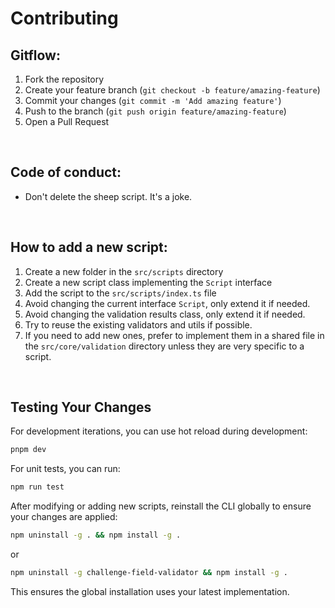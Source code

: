 # Contributing

## Gitflow:

1. Fork the repository
2. Create your feature branch (`git checkout -b feature/amazing-feature`)
3. Commit your changes (`git commit -m 'Add amazing feature'`)
4. Push to the branch (`git push origin feature/amazing-feature`)
5. Open a Pull Request

<br />

## Code of conduct:

- Don't delete the sheep script. It's a joke.

<br />

## How to add a new script:

1. Create a new folder in the `src/scripts` directory
2. Create a new script class implementing the `Script` interface
3. Add the script to the `src/scripts/index.ts` file
4. Avoid changing the current interface `Script`, only extend it if needed.
5. Avoid changing the validation results class, only extend it if needed.
6. Try to reuse the existing validators and utils if possible.
7. If you need to add new ones, prefer to implement them in a shared file in the `src/core/validation` directory unless they are very specific to a script.

<br />

## Testing Your Changes

For development iterations, you can use hot reload during development:

```bash
pnpm dev
```

For unit tests, you can run:

```bash
npm run test
```

After modifying or adding new scripts, reinstall the CLI globally to ensure your changes are applied:

```bash
npm uninstall -g . && npm install -g .
```

or

```bash
npm uninstall -g challenge-field-validator && npm install -g .
```

This ensures the global installation uses your latest implementation.
